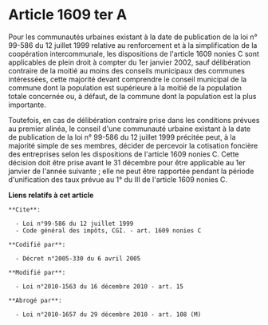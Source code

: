 # Article 1609 ter A

Pour les communautés urbaines existant à la date de publication de la loi n° 99-586 du 12 juillet 1999 relative au
renforcement et à la simplification de la coopération intercommunale, les dispositions de l'article 1609 nonies C sont
applicables de plein droit à compter du 1er janvier 2002, sauf délibération contraire de la moitié au moins des conseils
municipaux des communes intéressées, cette majorité devant comprendre le conseil municipal de la commune dont la population
est supérieure à la moitié de la population totale concernée ou, à défaut, de la commune dont la population est la plus
importante. 

Toutefois, en cas de délibération contraire prise dans les conditions prévues au premier alinéa, le conseil d'une communauté
urbaine existant à la date de publication de la loi n° 99-586 du 12 juillet 1999 précitée peut, à la majorité simple de ses
membres, décider de percevoir la cotisation foncière des entreprises selon les dispositions de l'article 1609 nonies C. Cette
décision doit être prise avant le 31 décembre pour être applicable au 1er janvier de l'année suivante ; elle ne peut être
rapportée pendant la période d'unification des taux prévue au 1° du III de l'article 1609 nonies C.

**Liens relatifs à cet article**

	**Cite**:

	  - Loi n°99-586 du 12 juillet 1999
	  - Code général des impôts, CGI. - art. 1609 nonies C

	**Codifié par**:

	  - Décret n°2005-330 du 6 avril 2005

	**Modifié par**:

	  - Loi n°2010-1563 du 16 décembre 2010 - art. 15

	**Abrogé par**:

	  - Loi n°2010-1657 du 29 décembre 2010 - art. 108 (M)

